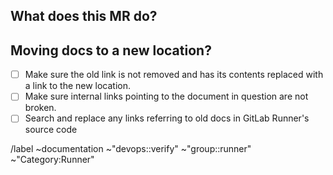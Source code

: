## What does this MR do?

<!--
See the general guidelines: http://docs.gitlab.com/ce/development/doc_styleguide.html
-->

## Moving docs to a new location?

<!--
See the guidelines: http://docs.gitlab.com/ce/development/doc_styleguide.html#changing-document-location
-->

- [ ] Make sure the old link is not removed and has its contents replaced with a link to the new location.
- [ ] Make sure internal links pointing to the document in question are not broken.
- [ ] Search and replace any links referring to old docs in GitLab Runner's source code

/label ~documentation ~"devops::verify" ~"group::runner" ~"Category:Runner"

